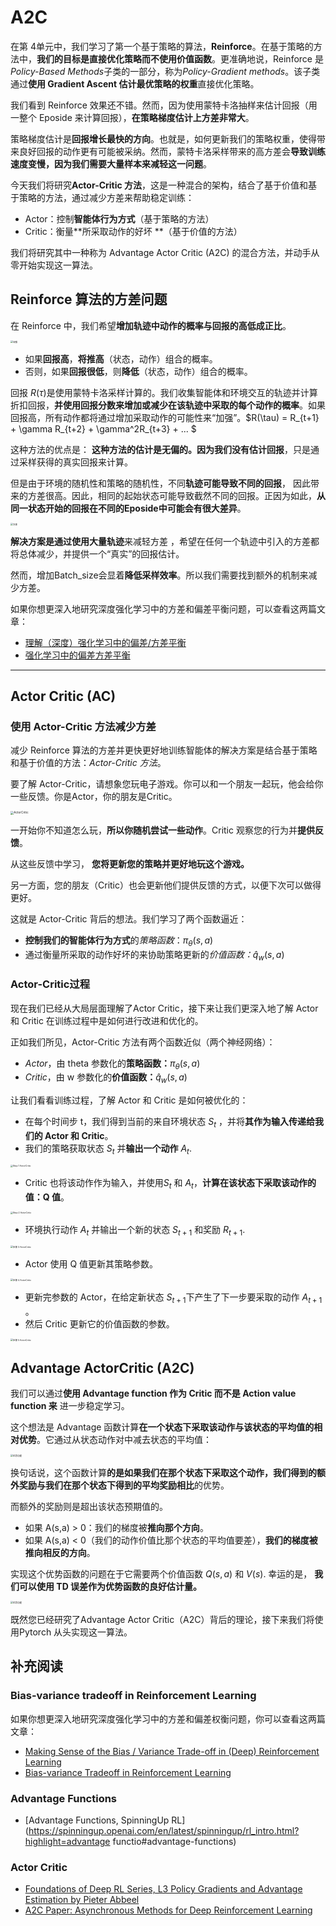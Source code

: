 # A2C

在第 4单元中，我们学习了第一个基于策略的算法，**Reinforce**。在基于策略的方法中，**我们的目标是直接优化策略而不使用价值函数**。更准确地说，Reinforce 是*Policy-Based Methods*子类的一部分，称为*Policy-Gradient methods*。该子类通过**使用 Gradient Ascent 估计最优策略的权重**直接优化策略。

我们看到 Reinforce 效果还不错。然而，因为使用蒙特卡洛抽样来估计回报（用一整个 Eposide 来计算回报），**在策略梯度估计上方差非常大**。

策略梯度估计是**回报增长最快的方向**。也就是，如何更新我们的策略权重，使得带来良好回报的动作更有可能被采纳。然而，蒙特卡洛采样带来的高方差会**导致训练速度变慢，因为我们需要大量样本来减轻这一问题**。

今天我们将研究**Actor-Critic 方法**，这是一种混合的架构，结合了基于价值和基于策略的方法，通过减少方差来帮助稳定训练：

- Actor：控制**智能体行为方式**（基于策略的方法）
- Critic：衡量**所采取动作的好坏 **（基于价值的方法）

我们将研究其中一种称为 Advantage Actor Critic (A2C) 的混合方法，并动手从零开始实现这一算法。

## Reinforce 算法的方差问题

在 Reinforce 中，我们希望**增加轨迹中动作的概率与回报的高低成正比**。

<img src="https://huggingface.co/blog/assets/85_policy_gradient/pg.jpg" alt="加强" style="zoom:25%;" />

- 如果**回报高**，**将推高**（状态，动作）组合的概率。
- 否则，如果**回报很低**，则**降低**（状态，动作）组合的概率。

回报 $R(\tau)$是使用蒙特卡洛采样计算的。我们收集智能体和环境交互的轨迹并计算折扣回报，**并使用回报分数来增加或减少在该轨迹中采取的每个动作的概率**。如果回报高，所有动作都将通过增加采取动作的可能性来“加强”。$R(\tau) = R_{t+1} + \gamma R_{t+2} + \gamma^2R_{t+3} + ... $

这种方法的优点是： **这种方法的估计是无偏的。因为我们没有估计回报**，只是通过采样获得的真实回报来计算。

但是由于环境的随机性和策略的随机性，不同**轨迹可能导致不同的回报**， 因此带来的方差很高。因此，相同的起始状态可能导致截然不同的回报。正因为如此，**从同一状态开始的回报在不同的Eposide中可能会有很大差异**。

<img src="https://huggingface.co/blog/assets/89_deep_rl_a2c/variance.jpg" alt="方差" style="zoom:25%;" />

**解决方案是通过使用大量轨迹**来减轻方差 ，希望在任何一个轨迹中引入的方差都将总体减少，并提供一个“真实”的回报估计。

然而，增加Batch_size会显着**降低采样效率**。所以我们需要找到额外的机制来减少方差。

如果你想更深入地研究深度强化学习中的方差和偏差平衡问题，可以查看这两篇文章：

- [理解（深度）强化学习中的偏差/方差平衡](https://blog.mlreview.com/making-sense-of-the-bias-variance-trade-off-in-deep-reinforcement-learning-79cf1e83d565)
- [强化学习中的偏差方差平衡](https://www.endtoend.ai/blog/bias-variance-tradeoff-in-reinforcement-learning/)

------

## Actor Critic (AC)

### 使用 Actor-Critic 方法减少方差

减少 Reinforce 算法的方差并更快更好地训练智能体的解决方案是结合基于策略和基于价值的方法：*Actor-Critic 方法*。

要了解 Actor-Critic，请想象您玩电子游戏。你可以和一个朋友一起玩，他会给你一些反馈。你是Actor，你的朋友是Critic。

<img src="https://huggingface.co/blog/assets/89_deep_rl_a2c/ac.jpg" alt="ActorCritic" style="zoom: 33%;" />

一开始你不知道怎么玩，**所以你随机尝试一些动作**。Critic 观察您的行为并**提供反馈**。

从这些反馈中学习， **您将更新您的策略并更好地玩这个游戏。**

另一方面，您的朋友（Critic）也会更新他们提供反馈的方式，以便下次可以做得更好。

这就是 Actor-Critic 背后的想法。我们学习了两个函数逼近：

- **控制我们的智能体行为方式**的*策略函数*：$\pi_{\theta}(s,a)$
- 通过衡量所采取的动作好坏的来协助策略更新的*价值函数：*$\hat{q}_{w}(s,a)$

### Actor-Critic过程

现在我们已经从大局层面理解了Actor Critic，接下来让我们更深入地了解 Actor 和 Critic 在训练过程中是如何进行改进和优化的。

正如我们所见，Actor-Critic 方法有两个函数近似（两个神经网络）：

- *Actor*，由 theta 参数化的**策略函数：**$\pi_{\theta}(s,a)$
- *Critic*，由 w 参数化的**价值函数：**$\hat{q}_{w}(s,a)$

让我们看看训练过程，了解 Actor 和 Critic 是如何被优化的：

- 在每个时间步 t，我们得到当前的来自环境状态 $S_t$ ，并将**其作为输入传递给我们的 Actor 和 Critic**。
- 我们的策略获取状态 $S_t$ 并**输出一个动作**  $A_t$.

<img src="https://huggingface.co/blog/assets/89_deep_rl_a2c/step1.jpg" alt="Step 1 ActorCritic" style="zoom:25%;" />

- Critic 也将该动作作为输入，并使用$S_t$  和 $A_t$，**计算在该状态下采取该动作的值：Q 值**。

<img src="https://huggingface.co/blog/assets/89_deep_rl_a2c/step2.jpg" alt="Step 2 ActorCritic" style="zoom:25%;" />

- 环境执行动作 $A_t$ 并输出一个新的状态 $S_{t+1}$ 和奖励 $R_{t+1}$.

<img src="https://huggingface.co/blog/assets/89_deep_rl_a2c/step3.jpg" alt="步骤 3 ActorCritic" style="zoom:25%;" />

- Actor 使用 Q 值更新其策略参数。

<img src="https://huggingface.co/blog/assets/89_deep_rl_a2c/step4.jpg" alt="步骤 4 ActorCritic" style="zoom:25%;" />

- 更新完参数的 Actor，在给定新状态 $S_{t+1}$下产生了下一步要采取的动作 $A_{t+1}$ 。
- 然后 Critic 更新它的价值函数的参数。

<img src="https://huggingface.co/blog/assets/89_deep_rl_a2c/step5.jpg" alt="步骤 5 ActorCritic" style="zoom:25%;" />

## Advantage ActorCritic (A2C)

我们可以通过**使用 Advantage function 作为 Critic 而不是 Action value function 来** 进一步稳定学习。

这个想法是 Advantage 函数计算**在一个状态下采取该动作与该状态的平均值的相对优势**。它通过从状态动作对中减去状态的平均值：

<img src="https://huggingface.co/blog/assets/89_deep_rl_a2c/advantage1.jpg" alt="优势功能" style="zoom:25%;" />

换句话说，这个函数计算**的是如果我们在那个状态下采取这个动作，我们得到的额外奖励与我们在那个状态下得到的平均奖励相比**的优势。

而额外的奖励则是超出该状态预期值的。

- 如果 A(s,a) > 0：我们的梯度被**推向那个方向**。
- 如果 A(s,a) < 0（我们的动作价值比那个状态的平均值要差），**我们的梯度被推向相反的方向**。

实现这个优势函数的问题在于它需要两个价值函数 $Q(s,a)$ 和 $V(s)$. 幸运的是， **我们可以使用 TD 误差作为优势函数的良好估计量。**

<img src="https://huggingface.co/blog/assets/89_deep_rl_a2c/advantage2.jpg" alt="优势功能" style="zoom:25%;" />

既然您已经研究了Advantage Actor Critic（A2C）背后的理论，接下来我们将使用Pytorch 从头实现这一算法。



## 补充阅读

### Bias-variance tradeoff in Reinforcement Learning

如果你想更深入地研究深度强化学习中的方差和偏差权衡问题，你可以查看这两篇文章：

- [Making Sense of the Bias / Variance Trade-off in (Deep) Reinforcement Learning](https://blog.mlreview.com/making-sense-of-the-bias-variance-trade-off-in-deep-reinforcement-learning-79cf1e83d565)
- [Bias-variance Tradeoff in Reinforcement Learning](https://www.endtoend.ai/blog/bias-variance-tradeoff-in-reinforcement-learning/)

### Advantage Functions

- [Advantage Functions, SpinningUp RL](https://spinningup.openai.com/en/latest/spinningup/rl_intro.html?highlight=advantage functio#advantage-functions)

### Actor Critic

- [Foundations of Deep RL Series, L3 Policy Gradients and Advantage Estimation by Pieter Abbeel](https://www.youtube.com/watch?v=AKbX1Zvo7r8)
- [A2C Paper: Asynchronous Methods for Deep Reinforcement Learning](https://arxiv.org/abs/1602.01783v2)
